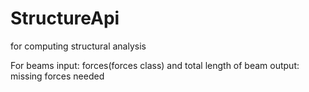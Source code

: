 # StructureApi
for computing structural analysis

For beams 
  input: forces(forces class) and total length of beam
  output: missing forces needed
